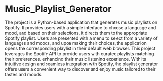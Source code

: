  # Music_Playlist_Generator
The project is a Python-based application that generates 
music playlists on Spotify. It provides users with a simple interface to choose a 
language and mood, and based on their selections, it directs them to the 
appropriate Spotify playlist. Users are presented with a menu to select from a 
variety of languages and moods, and upon making their choices, the 
application opens the corresponding playlist in their default web browser. This 
project leverages the Spotify API to provide users with curated playlists 
matching their preferences, enhancing their music listening experience. With 
its intuitive design and seamless integration with Spotify, the playlist generator 
offers users a convenient way to discover and enjoy music tailored to their 
tastes and moods. 
                                   
